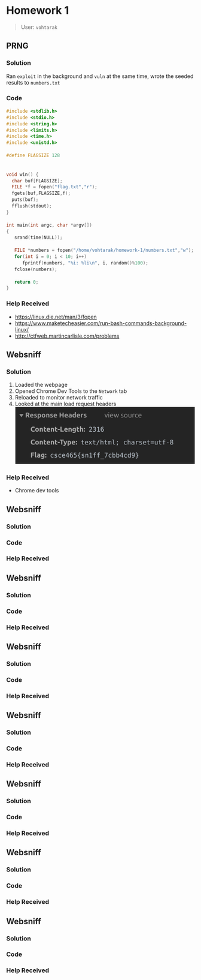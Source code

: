 # Homework 1
> User: `vohtarak`
## PRNG
### Solution
Ran `exploit` in the background and `vuln` at the same time, wrote the seeded results to `numbers.txt`

### Code
```cpp
#include <stdlib.h>
#include <stdio.h>
#include <string.h>
#include <limits.h>
#include <time.h>
#include <unistd.h>

#define FLAGSIZE 128


void win() {
  char buf[FLAGSIZE];
  FILE *f = fopen("flag.txt","r");
  fgets(buf,FLAGSIZE,f);
  puts(buf);
  fflush(stdout);
}

int main(int argc, char *argv[])
{
   srand(time(NULL));

   FILE *numbers = fopen("/home/vohtarak/homework-1/numbers.txt","w");
   for(int i = 0; i < 10; i++)
      fprintf(numbers, "%i: %li\n", i, random()%100);
   fclose(numbers);

   return 0;
}
```

### Help Received
- https://linux.die.net/man/3/fopen
- https://www.maketecheasier.com/run-bash-commands-background-linux/
- http://ctfweb.martincarlisle.com/problems

## Websniff
### Solution
1. Loaded the webpage
2. Opened Chrome Dev Tools to the `Network` tab
3. Reloaded to monitor network traffic
4. Looked at the main load request headers
![](packet-sniff.png)

### Help Received
- Chrome dev tools

## Websniff
### Solution
### Code
### Help Received

## Websniff
### Solution
### Code
### Help Received

## Websniff
### Solution
### Code
### Help Received

## Websniff
### Solution
### Code
### Help Received

## Websniff
### Solution
### Code
### Help Received

## Websniff
### Solution
### Code
### Help Received

## Websniff
### Solution
### Code
### Help Received